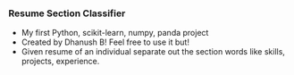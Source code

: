 ### Resume Section Classifier
* My first Python, scikit-learn, numpy, panda project
* Created by Dhanush B! Feel free to use it but!
* Given resume of an individual separate out the section words like skills, projects, experience.
